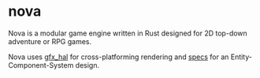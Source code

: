 # nova

Nova is a modular game engine written in Rust designed for 2D top-down adventure
or RPG games.

Nova uses [gfx_hal][1] for cross-platforming rendering and [specs][2] for an
Entity-Component-System design.

[1]: https://github.com/gfx-rs/gfx
[2]: https://slide-rs.github.io/specs/

